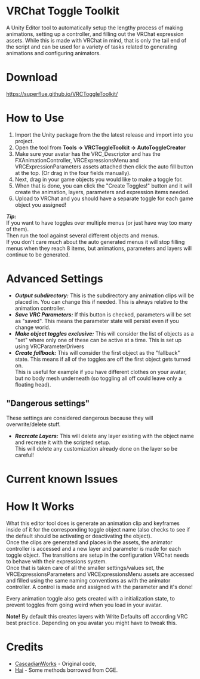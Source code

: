 # VRChat Toggle Toolkit
A Unity Editor tool to automatically setup the lengthy process of making animations, setting up a controller, and filling out the VRChat expression assets.
While this is made with VRChat in mind, that is only the tail end of the script and can be used for a variety of tasks related to generating animations and configuring animators.
# Download
https://superflue.github.io/VRCToggleToolkit/ 

# How to Use
1. Import the Unity package from the the latest release and import into you project.
2. Open the tool from **Tools -> VRCToggleToolkit -> AutoToggleCreator**
3. Make sure your avatar has the VRC_Descriptor and has the FXAnimationController, VRCExpressionsMenu and VRCExpressionParameters assets attached then click the auto fill button at the top. (Or drag in the four fields manually).
4. Next, drag in your game objects you would like to make a toggle for.
5. When that is done, you can click the "Create Toggles!" button and it will create the animation, layers, parameters and expression items needed.
6. Upload to VRChat and you should have a separate toggle for each game object you assigned!

***Tip:***  
If you want to have toggles over multiple menus (or just have way too many of them).  
Then run the tool against several different objects and menus.  
If you don't care much about the auto generated menus it will stop filling menus when they reach 8 items, but animations, parameters and layers will continue to be generated.
# Advanced Settings
- ***Output subdirectory:*** This is the subdirectory any animation clips will be placed in. You can change this if needed. This is always relative to the animation controller.
- ***Save VRC Parameters:*** If this button is checked, parameters will be set as "saved". This means the parameter state will persist even if you change world.
- ***Make object toggles exclusive:*** This will consider the list of objects as a "set" where only one of these can be active at a time. This is set up using VRCParameterDrivers
- ***Create fallback:*** This will consider the first object as the "fallback" state. This means if all of the toggles are off the first object gets turned on.  
This is useful for example if you have different clothes on your avatar, but no body mesh underneath (so toggling all off could leave only a floating head).
## "Dangerous settings"
These settings are considered dangerous because they will overwrite/delete stuff.
- ***Recreate Layers:*** This will delete any layer existing with the object name and recreate it with the scripted setup.  
This will delete any customization already done on the layer so be careful!
# Current known Issues

# How It Works
What this editor tool does is generate an animation clip and keyframes inside of it for the corresponding toggle object name (also checks to see if the default should be activating or deactivating the object).  
Once the clips are generated and places in the assets, the animator controller is accessed and a new layer and parameter is made for each toggle object. The transitions are setup in the configuration VRChat needs to behave with their expressions system.  
Once that is taken care of all the smaller settings/values set, the VRCExpressionsParameters and VRCExpressionsMenu assets are accessed and filled using the same naming conventions as with the animator controller. A control is made and assigned with the parameter and it's done!

Every animation toggle also gets created with a initialization state, to prevent toggles from going weird when you load in your avatar.

**Note!** By default this creates layers with Write Defaults off according VRC best practice.
Depending on you avatar you might have to tweak this.

# Credits
- [CascadianWorks](https://github.com/CascadianWorks) - Original code,
- [Hai](https://github.com/hai-vr) - Some methods borrowed from CGE.
